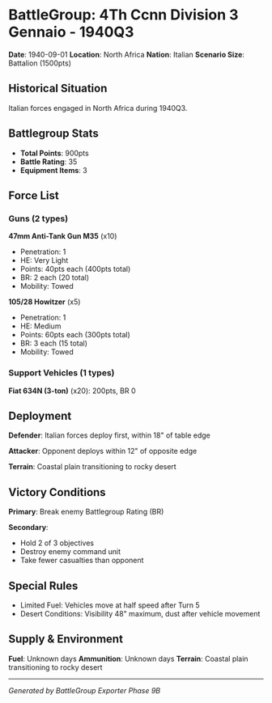 # BattleGroup: 4Th Ccnn Division 3 Gennaio - 1940Q3

**Date**: 1940-09-01
**Location**: North Africa
**Nation**: Italian
**Scenario Size**: Battalion (1500pts)

## Historical Situation

Italian forces engaged in North Africa during 1940Q3.

## Battlegroup Stats

- **Total Points**: 900pts
- **Battle Rating**: 35
- **Equipment Items**: 3

## Force List

### Guns (2 types)

**47mm Anti-Tank Gun M35** (x10)
- Penetration: 1
- HE: Very Light
- Points: 40pts each (400pts total)
- BR: 2 each (20 total)
- Mobility: Towed

**105/28 Howitzer** (x5)
- Penetration: 1
- HE: Medium
- Points: 60pts each (300pts total)
- BR: 3 each (15 total)
- Mobility: Towed

### Support Vehicles (1 types)

**Fiat 634N (3-ton)** (x20): 200pts, BR 0

## Deployment

**Defender**: Italian forces deploy first, within 18" of table edge

**Attacker**: Opponent deploys within 12" of opposite edge

**Terrain**: Coastal plain transitioning to rocky desert

## Victory Conditions

**Primary**: Break enemy Battlegroup Rating (BR)

**Secondary**:
- Hold 2 of 3 objectives
- Destroy enemy command unit
- Take fewer casualties than opponent

## Special Rules

- Limited Fuel: Vehicles move at half speed after Turn 5
- Desert Conditions: Visibility 48" maximum, dust after vehicle movement

## Supply & Environment

**Fuel**: Unknown days
**Ammunition**: Unknown days
**Terrain**: Coastal plain transitioning to rocky desert

---

*Generated by BattleGroup Exporter Phase 9B*
